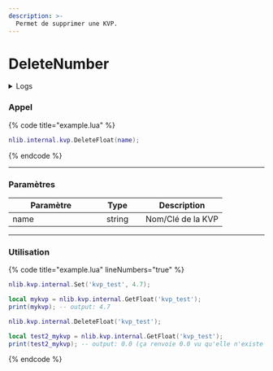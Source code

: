 ```yaml
---
description: >-
  Permet de supprimer une KVP.
---
```


# DeleteNumber

<details>
  <summary>Logs</summary>

  Ajoutée en **v0.1.2**
</details>

### Appel

{% code title="example.lua" %}
```lua
nlib.internal.kvp.DeleteFloat(name);
```
{% endcode %}

***

### Paramètres

<table>
    <thead>
        <tr>
            <th width="151" align="center">Paramètre</th>
            <th width="79" align="center">Type</th>
            <th align="center">Description</th>
        </tr>
    </thead>
    <tbody>
        <tr>
            <td>name</td>
            <td align="center">string</td>
            <td>Nom/Clé de la KVP</td>
        </tr>
    </tbody>
</table>

***

### Utilisation

{% code title="example.lua" lineNumbers="true" %}
```lua
nlib.kvp.internal.Set('kvp_test', 4.7);

local mykvp = nlib.kvp.internal.GetFloat('kvp_test');
print(mykvp); -- output: 4.7

nlib.kvp.internal.DeleteFloat('kvp_test');

local test2_mykvp = nlib.kvp.internal.GetFloat('kvp_test');
print(test2_mykvp); -- output: 0.0 (ça renvoie 0.0 vu qu'elle n'existe plus)
```
{% endcode %}
